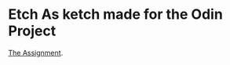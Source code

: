 # Etch As ketch made for the Odin Project
[The Assignment](https://www.theodinproject.com/lessons/foundations-etch-a-sketch).
